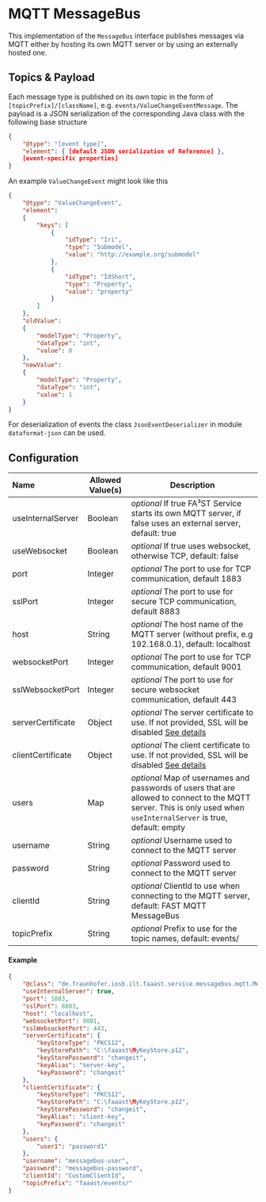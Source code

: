 # MQTT MessageBus

This implementation of the `MessageBus` interface publishes messages via MQTT either by hosting its own MQTT server or by using an externally hosted one.

## Topics & Payload

Each message type is published on its own topic in the form of `[topicPrefix]/[className]`, e.g. `events/ValueChangeEventMessage`.
The payload is a JSON serialization of the corresponding Java class with the following base structure

```json
{
	"@type": "[event type]",
	"element": { [default JSON serialization of Reference] },
	[event-specific properties]
}
```

An example `ValueChangeEvent` might look like this
```json
{
    "@type": "ValueChangeEvent",
    "element":
    {
        "keys": [
            {
                "idType": "Iri",
                "type": "Submodel",
                "value": "http://example.org/submodel"
            },
            {
                "idType": "IdShort",
                "type": "Property",
                "value": "property"
            }
        ]
    },
    "oldValue":
    {
        "modelType": "Property",
        "dataType": "int",
        "value": 0
    },
    "newValue":
    {
        "modelType": "Property",
        "dataType": "int",
        "value": 1
    }
}

```

For deserialization of events the class `JsonEventDeserializer` in module `dataformat-json` can be used.



## Configuration


| Name | Allowed Value(s) | Description |
|:--| -- | -- |
| useInternalServer | Boolean | _optional_ If true FA³ST Service starts its own MQTT server, if false uses an external server, default: true |
| useWebsocket | Boolean | _optional_ If true uses websocket, otherwise TCP, default: false |
| port | Integer | _optional_ The port to use for TCP communication, default 1883 |
| sslPort | Integer | _optional_ The port to use for secure TCP communication, default 8883 |
| host | String | _optional_ The host name of the MQTT server (without prefix, e.g 192.168.0.1), default: localhost |
| websocketPort | Integer | _optional_ The port to use for TCP communication, default 9001 | 
| sslWebsocketPort | Integer |   _optional_ The port to use for secure websocket communication, default 443 |
| serverCertificate | Object | _optional_  The server certificate to use. If not provided, SSL will be disabled [See details](../../gettingstarted/configuration#providing-certificates-in-configuration) |
| clientCertificate | Object | _optional_  The client certificate to use. If not provided, SSL will be disabled [See details](../../gettingstarted/configuration#providing-certificates-in-configuration) |
| users | Map | _optional_ Map of usernames and passwords of users that are allowed to connect to the MQTT server. This is only used when `useInternalServer` is true, default: empty |
| username | String | _optional_ Username used to connect to the MQTT server |
| password | String | _optional_ Password used to connect to the MQTT server |
| clientId | String | _optional_ ClientId to use when connecting to the MQTT server, default: FAST MQTT MessageBus |
| topicPrefix | String | _optional_ Prefix to use for the topic names, default: events/ |


#### Example

```json
{
	"@class": "de.fraunhofer.iosb.ilt.faaast.service.messagebus.mqtt.MessageBusMqtt",
	"useInternalServer": true,
	"port": 1883,
	"sslPort": 8883,
	"host": "localhost",
	"websocketPort": 9001,
	"sslWebsocketPort": 443,
	"serverCertificate": {
		"keyStoreType": "PKCS12",
		"keyStorePath": "C:\faaast\MyKeyStore.p12",
		"keyStorePassword": "changeit",
		"keyAlias": "server-key",
		"keyPassword": "changeit"
	},
	"clientCertificate": {
		"keyStoreType": "PKCS12",
		"keyStorePath": "C:\faaast\MyKeyStore.p12",
		"keyStorePassword": "changeit",
		"keyAlias": "client-key",
		"keyPassword": "changeit"
	},
	"users": {
		"user1": "password1"
	},
	"username": "messagebus-user",
	"password": "messagebus-password",
	"clientId": "CustomClientId",
	"topicPrefix": "faaast/events/"
}
```
